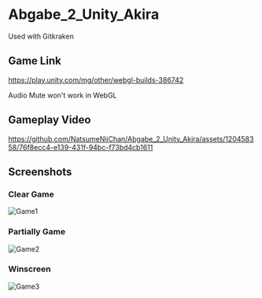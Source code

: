 # Abgabe_2_Unity_Akira
Used with Gitkraken

## Game Link
https://play.unity.com/mg/other/webgl-builds-386742

Audio Mute won't work in WebGL

## Gameplay Video
https://github.com/NatsumeNiiChan/Abgabe_2_Unity_Akira/assets/120458358/76f8ecc4-e139-431f-94bc-f73bd4cb1611

## Screenshots
### Clear Game
![Game1](https://github.com/NatsumeNiiChan/Abgabe_2_Unity_Akira/assets/120458358/3e4f8aab-1527-4859-b6a2-f79838f65dce)

### Partially Game
![Game2](https://github.com/NatsumeNiiChan/Abgabe_2_Unity_Akira/assets/120458358/ab7ec2c5-03a7-46e0-acb3-185613a7781d)

### Winscreen
![Game3](https://github.com/NatsumeNiiChan/Abgabe_2_Unity_Akira/assets/120458358/499b2a5f-4604-4dac-8189-b7caff8dca74)
